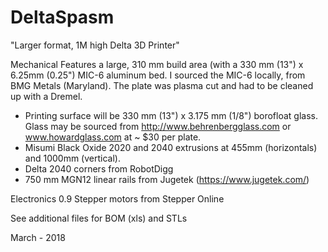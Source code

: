 # DeltaSpasm
"Larger format, 1M high Delta 3D Printer"

  Mechanical 
      Features a large, 310 mm build area (with a 330 mm (13") x 6.25mm (0.25") MIC-6 aluminum bed.  I sourced the MIC-6 locally, from BMG Metals (Maryland).  The plate was plasma cut and had to be cleaned up with a Dremel.  
  - Printing surface will be 330 mm (13") x 3.175 mm (1/8") borofloat glass.  Glass may be sourced from http://www.behrenbergglass.com or www.howardglass.com at ~ $30 per plate.
  - Misumi Black Oxide 2020 and 2040 extrusions at 455mm (horizontals) and 1000mm (vertical).  
  - Delta 2040 corners from RobotDigg
  - 750 mm MGN12 linear rails from Jugetek (https://www.jugetek.com/) 
  
  Electronics
      0.9 Stepper motors from Stepper Online
         

See additional files  for BOM (xls) and STLs

March - 2018
